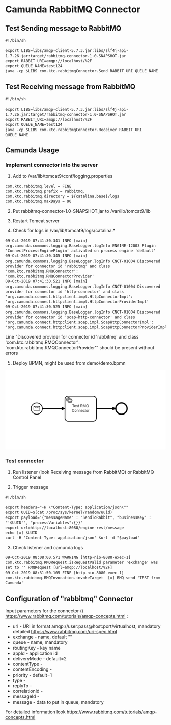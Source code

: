 # Camunda RabbitMQ Connector



## Test Sending message to RabbitMQ

```
#!/bin/sh

export LIBS=libs/amqp-client-5.7.3.jar:libs/slf4j-api-1.7.26.jar:target/rabbitmq-connector-1.0-SNAPSHOT.jar
export RABBIT_URI=amqp://localhost/%2F
export QUEUE_NAME=test124
java -cp $LIBS com.ktc.rabbitmqConnector.Send RABBIT_URI QUEUE_NAME
```


## Test Receiving message from RabbitMQ

```
#!/bin/sh

export LIBS=libs/amqp-client-5.7.3.jar:libs/slf4j-api-1.7.26.jar:target/rabbitmq-connector-1.0-SNAPSHOT.jar
export RABBIT_URI=amqp://localhost/%2F
export QUEUE_NAME=test124
java -cp $LIBS com.ktc.rabbitmqConnector.Receiver RABBIT_URI QUEUE_NAME
```


## Camunda Usage

### Implement connector into the server
1. Add to /var/lib/tomcat9/conf/logging.properties
```
com.ktc.rabbitmq.level = FINE
com.ktc.rabbitmq.prefix = rabbitmq.
com.ktc.rabbitmq.directory = ${catalina.base}/logs
com.ktc.rabbitmq.maxDays = 90
```

2. Put  rabbitmq-connector-1.0-SNAPSHOT.jar  to /var/lib/tomcat9/lib 

3. Restart Tomcat server

4. Check for logs in /var/lib/tomcat9/logs/catalina.*

```
09-Oct-2019 07:41:30.341 INFO [main] org.camunda.commons.logging.BaseLogger.logInfo ENGINE-12003 Plugin 'ConnectProcessEnginePlugin' activated on process engine 'default'
09-Oct-2019 07:41:30.345 INFO [main] org.camunda.commons.logging.BaseLogger.logInfo CNCT-01004 Discovered provider for connector id 'rabbitmq' and class 'com.ktc.rabbitmq.RMQConnector': 'com.ktc.rabbitmq.RMQConnectorProvider'
09-Oct-2019 07:41:30.521 INFO [main] org.camunda.commons.logging.BaseLogger.logInfo CNCT-01004 Discovered provider for connector id 'http-connector' and class 'org.camunda.connect.httpclient.impl.HttpConnectorImpl': 'org.camunda.connect.httpclient.impl.HttpConnectorProviderImpl'
09-Oct-2019 07:41:30.525 INFO [main] org.camunda.commons.logging.BaseLogger.logInfo CNCT-01004 Discovered provider for connector id 'soap-http-connector' and class 'org.camunda.connect.httpclient.soap.impl.SoapHttpConnectorImpl': 'org.camunda.connect.httpclient.soap.impl.SoapHttpConnectorProviderImpl'
```

Line "Discovered provider for connector id 'rabbitmq' and class 'com.ktc.rabbitmq.RMQConnector': 'com.ktc.rabbitmq.RMQConnectorProvider'" should be present without errors

5. Deploy BPMN, might be used from demo/demo.bpmn

![BPMN process](/demo/demo_bpmn.png)

### Test connector

1. Run listener (look Receiving message from RabbitMQ) or RabbitMQ Control Panel

2. Trigger message
```
#!/bin/sh

export headers="-H \"Content-Type: application/json\""
export UUID=$(cat /proc/sys/kernel/random/uuid)
export payload='{"messageName" : "SendToRabbit", "businessKey" : "'$UUID'", "processVariables":{}}'
export url=http://localhost:8080/engine-rest/message
echo [x] $UUID
curl -H 'Content-Type: application/json' $url -d "$payload"
```

3. Check listener and camunda logs
```
09-Oct-2019 08:08:00.571 WARNING [http-nio-8080-exec-1] com.ktc.rabbitmq.RMQRequest.isRequestValid parameter 'exchange' was set to '' RMQRequest [url=amqp://localhost/%2F]
09-Oct-2019 08:31:50.105 FINE [http-nio-8080-exec-1] com.ktc.rabbitmq.RMQInvocation.invokeTarget  [x] RMQ send 'TEST from Camunda'
```

## Configuration of "rabbitmq" Connector

Input parameters for the connector () https://www.rabbitmq.com/tutorials/amqp-concepts.html :

* url - URI in format amqp://user:pass@host:port/virtualhost, mandatory detailed  https://www.rabbitmq.com/uri-spec.html
* exchange - name, default ""
* queue - name, mandatory
* routingKey - key name
* appId - application id
* deliveryMode - default=2
* contentType -
* contentEncoding -
* priority - default=1
* type -
* replyTo -
* correlationId -
* messageId -
* message - data to put in queue, mandatory

For detailed information look https://www.rabbitmq.com/tutorials/amqp-concepts.html
